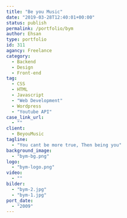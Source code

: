 ```yaml
---
title: "Be you Music"
date: "2019-03-28T12:40:01+00:00"
status: publish
permalink: /portfolio/bym
author: Ehsan
type: portfolio
id: 311
agancy: Freelance
category:
  - Backend
  - Design
  - Front-end
tag:
  - CSS
  - HTML
  - Javascript
  - "Web Development"
  - Wordpress
  - "Youtube API"
case_link_url:
  - ""
client:
  - BeyouMusic
tagline:
  - "You cant be more true, Then being you"
background_image:
  - "bym-bg.png"
logo:
  - "bym-logo.png"
video:
  - ""
bilder:
  - "bym-2.jpg"
  - "bym-1.jpg"
port_date:
  - "2009"
---
```

